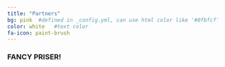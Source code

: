 ```yaml
---
title: "Partners"
bg: pink  #defined in _config.yml, can use html color like '#0fbfcf'
color: white   #text color
fa-icon: paint-brush
---
```


### FANCY PRISER!
